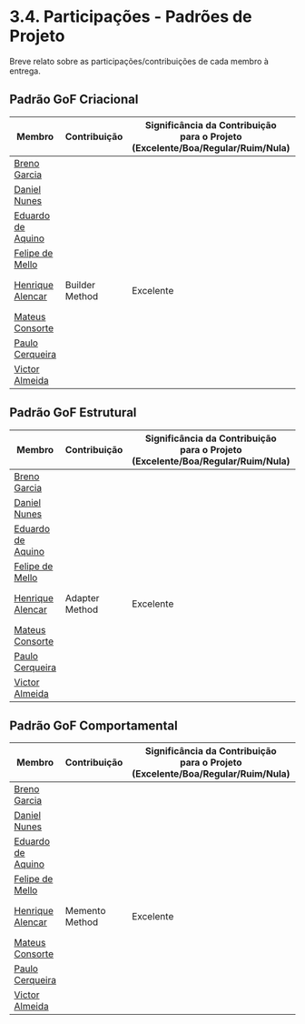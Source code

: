 # 3.4. Participações - Padrões de Projeto

Breve relato sobre as participações/contribuições de cada membro à entrega.

## Padrão GoF Criacional

| Membro | Contribuição | Significância da Contribuição <br> para o Projeto <br> (Excelente/Boa/Regular/Ruim/Nula) | Comprobatórios |
| ------ | ------ | ------ | ------ |
| [Breno Garcia](https://github.com/brenoalexandre0) |  |  |  |
| [Daniel Nunes](https://github.com/Mach1r0) |  |  |  |
| [Eduardo de Aquino](https://github.com/fxred) |  |  |  |
| [Felipe de Mello](https://github.com/FelipeNunesdM) |  |  | |
| [Henrique Alencar](https://github.com/henryqma) | Builder Method | Excelente | [Builder](./Criacionais/builder.md) <br> [Commit](https://github.com/UnBArqDsw2025-2-Turma02/2025.2-T02_G5_DicasDeEstagio_Entrega03/commit/c4ae9f5704d9a7695fa04b58489633f3d2fe97fd) <br> [Commit](https://github.com/UnBArqDsw2025-2-Turma02/2025.2-T02_G5_DicasDeEstagio_Entrega03/commit/675fcfb858805ecb5d317397263be762452b0cbe) |
| [Mateus Consorte](https://github.com/MVConsorte) |  |  | |
| [Paulo Cerqueira](https://github.com/paulocerqr) |  |  |  |
| [Victor Almeida](https://github.com/aqela-batata-alt) |  |  | |


## Padrão GoF Estrutural

| Membro | Contribuição | Significância da Contribuição <br> para o Projeto <br> (Excelente/Boa/Regular/Ruim/Nula) | Comprobatórios |
| ------ | ------ | ------ | ------ |
| [Breno Garcia](https://github.com/brenoalexandre0) |  |  |  |
| [Daniel Nunes](https://github.com/Mach1r0) |  |  |  |
| [Eduardo de Aquino](https://github.com/fxred) |  |  |  |
| [Felipe de Mello](https://github.com/FelipeNunesdM) |  |  | |
| [Henrique Alencar](https://github.com/henryqma) | Adapter Method | Excelente | [Adapter](./Estruturais/adapter.md) <br> [Commit](https://github.com/UnBArqDsw2025-2-Turma02/2025.2-T02_G5_DicasDeEstagio_Entrega03/commit/906492823c0baf299a2dd505b4c22e43edf20305) <br> [Commit](https://github.com/UnBArqDsw2025-2-Turma02/2025.2-T02_G5_DicasDeEstagio_Entrega03/commit/74b15f0d9c8b3fef2e5b0e2930c651805b519b63) |
| [Mateus Consorte](https://github.com/MVConsorte) |  |  | |
| [Paulo Cerqueira](https://github.com/paulocerqr) |  |  |  |
| [Victor Almeida](https://github.com/aqela-batata-alt) |  |  | |


## Padrão GoF Comportamental

| Membro | Contribuição | Significância da Contribuição <br> para o Projeto <br> (Excelente/Boa/Regular/Ruim/Nula) | Comprobatórios |
| ------ | ------ | ------ | ------ |
| [Breno Garcia](https://github.com/brenoalexandre0) |  |  |  |
| [Daniel Nunes](https://github.com/Mach1r0) |  |  |  |
| [Eduardo de Aquino](https://github.com/fxred) |  |  |  |
| [Felipe de Mello](https://github.com/FelipeNunesdM) |  |  | |
| [Henrique Alencar](https://github.com/henryqma) | Memento Method | Excelente | [Memento](./Comportamentais/memento.md) <br> [Commit](https://github.com/UnBArqDsw2025-2-Turma02/2025.2-T02_G5_DicasDeEstagio_Entrega03/commit/f406611d8716bdb88875cec537d3b579d1c0cf15) <br> [Commit](https://github.com/UnBArqDsw2025-2-Turma02/2025.2-T02_G5_DicasDeEstagio_Entrega03/commit/c03df7369750956f1d009441a5fe46c1c20b228f) |
| [Mateus Consorte](https://github.com/MVConsorte) |  |  | |
| [Paulo Cerqueira](https://github.com/paulocerqr) |  |  |  |
| [Victor Almeida](https://github.com/aqela-batata-alt) |  |  | |

